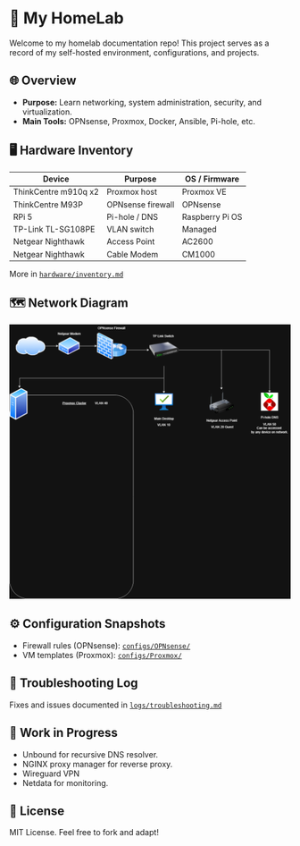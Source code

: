# 🧪 My HomeLab

Welcome to my homelab documentation repo! This project serves as a record of my self-hosted environment, configurations, and projects.

## 🌐 Overview

- **Purpose:** Learn networking, system administration, security, and virtualization.
- **Main Tools:** OPNsense, Proxmox, Docker, Ansible, Pi-hole, etc.

## 🖥️ Hardware Inventory

| Device            | Purpose           | OS / Firmware   |
|-------------------|-------------------|-----------------|
| ThinkCentre m910q x2 | Proxmox host      | Proxmox VE      |
| ThinkCentre M93P  | OPNsense firewall | OPNsense        |
| RPi 5             | Pi-hole / DNS     | Raspberry Pi OS |
| TP-Link TL-SG108PE  | VLAN switch       | Managed         |
| Netgear Nighthawk | Access Point | AC2600 |
| Netgear Nighthawk | Cable Modem | CM1000 |

More in [`hardware/inventory.md`](hardware/inventory.md)

## 🗺️ Network Diagram

![Network Diagram](diagrams/homelab-diagram.png)

## ⚙️ Configuration Snapshots

- Firewall rules (OPNsense): [`configs/OPNsense/`](configs/OPNsense/)
- VM templates (Proxmox): [`configs/Proxmox/`](configs/Proxmox/)

## 🐞 Troubleshooting Log

Fixes and issues documented in [`logs/troubleshooting.md`](logs/troubleshooting.md)

## 🚧 Work in Progress

- Unbound for recursive DNS resolver.
- NGINX proxy manager for reverse proxy.
- Wireguard VPN
- Netdata for monitoring.

## 📜 License

MIT License. Feel free to fork and adapt!
